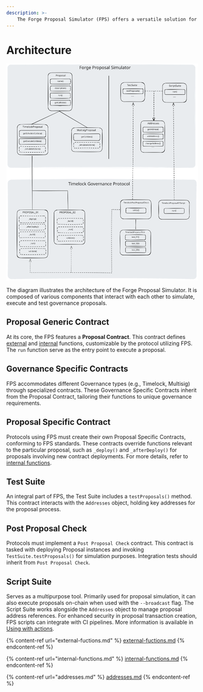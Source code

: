 ```yaml
---
description: >-
    The Forge Proposal Simulator (FPS) offers a versatile solution for protocols with trusted actors to create and validate governance proposals. Its adaptable design fits various governance models seamlessly.
---
```


# Architecture

<img src="../../assets/diagram.svg" alt="FPS design architecture" class="gitbook-drawing">

The diagram illustrates the architecture of the Forge Proposal Simulator. It is
composed of various components that interact with each other to simulate,
execute and test governance proposals.

## Proposal Generic Contract

At its core, the FPS features a **Proposal Contract**. This contract defines
[external](external-functions.md) and [internal](internal-functions.md)
functions, customizable by the protocol utilizing FPS. The `run` function serve as the entry point to execute a proposal.

## Governance Specific Contracts

FPS accommodates different Governance types (e.g., Timelock, Multisig) through specialized contracts. These Governance Specific Contracts inherit from the Proposal Contract, tailoring their functions to unique governance requirements.

## Proposal Specific Contract

Protocols using FPS must create their own Proposal Specific Contracts, conforming to FPS standards. These contracts override functions relevant to the particular proposal, such as `_deploy()` and `_afterDeploy()` for proposals involving new contract deployments. For more details, refer to [internal functions](internal-functions.md).

## Test Suite

An integral part of FPS, the Test Suite includes a `testProposals()`
method. This contract interacts with the `Addresses` object, holding key addresses for the proposal process.

## Post Proposal Check

Protocols must implement a `Post Proposal Check` contract. This contract is tasked with deploying Proposal instances and invoking `TestSuite.testProposals()` for simulation purposes. Integration tests should inherit from `Post Proposal Check`.

## Script Suite

Serves as a multipurpose tool. Primarily used for proposal simulation, it can also execute proposals on-chain when used with the `--broadcast` flag. The Script Suite works alongside the `Addresses` object to manage proposal address references. For enhanced security in proposal transaction creation, FPS scripts can integrate with CI pipelines. More information is available in [Using with actions](../../testing/using-with-actions.md).

{% content-ref url="external-fuctions.md" %}
[external-fuctions.md](external-fuctions.md)
{% endcontent-ref %}

{% content-ref url="internal-functions.md" %}
[internal-functions.md](internal-functions.md)
{% endcontent-ref %}

{% content-ref url="addresses.md" %}
[addresses.md](addresses.md)
{% endcontent-ref %}
